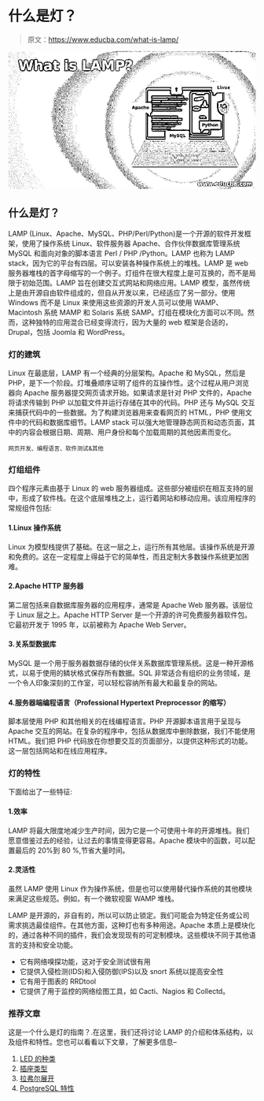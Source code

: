 # 什么是灯？

> 原文：<https://www.educba.com/what-is-lamp/>

![What is LAMP](img/58cc1c94c8132b107913a73ab597a6f6.png)



## 什么是灯？

LAMP (Linux、Apache、MySQL、PHP/Perl/Python)是一个开源的软件开发框架，使用了操作系统 Linux、软件服务器 Apache、合作伙伴数据库管理系统 MySQL 和面向对象的脚本语言 Perl / PHP /Python。LAMP 也称为 LAMP stack，因为它的平台有四层。可以安装各种操作系统上的堆栈。LAMP 是 web 服务器堆栈的首字母缩写的一个例子。灯组件在很大程度上是可互换的，而不是局限于初始范围。LAMP 旨在创建交互式网站和网络应用。LAMP 模型，虽然传统上是由开源自由软件组成的，但自从开发以来，已经适应了另一部分。使用 Windows 而不是 Linux 来使用这些资源的开发人员可以使用 WAMP、Macintosh 系统 MAMP 和 Solaris 系统 SAMP。灯组在模块化方面可以不同。然而，这种独特的应用混合已经变得流行，因为大量的 web 框架是合适的，Drupal，包括 Joomla 和 WordPress。

### 灯的建筑

Linux 在最底层，LAMP 有一个经典的分层架构。Apache 和 MySQL，然后是 PHP，是下一个阶段。灯堆叠顺序证明了组件的互操作性。这个过程从用户浏览器向 Apache 服务器提交网页请求开始。如果请求是针对 PHP 文件的，Apache 将请求传输到 PHP 以加载文件并运行存储在其中的代码。PHP 还与 MySQL 交互来捕获代码中的一些数据。为了构建浏览器用来查看网页的 HTML，PHP 使用文件中的代码和数据库细节。LAMP stack 可以强大地管理静态网页和动态页面，其中的内容会根据日期、周期、用户身份和每个加载周期的其他因素而变化。

<small>网页开发、编程语言、软件测试&其他</small>

### 灯组组件

四个程序元素由基于 Linux 的 web 服务器组成。这些部分被组织在相互支持的层中，形成了软件栈。在这个底层堆栈之上，运行着网站和移动应用。该应用程序的常规组件包括:

#### 1.Linux 操作系统

Linux 为模型栈提供了基础。在这一层之上，运行所有其他层。该操作系统是开源和免费的。这在一定程度上得益于它的简单性，而且定制大多数操作系统更加困难。

#### 2.Apache HTTP 服务器

第二层包括来自数据库服务器的应用程序，通常是 Apache Web 服务器。该层位于 Linux 层之上。Apache HTTP Server 是一个开源的许可免费服务器软件包。它最初开发于 1995 年，以前被称为 Apache Web Server。

#### 3.关系型数据库

MySQL 是一个用于服务器数据存储的伙伴关系数据库管理系统。这是一种开源格式，以易于使用的鳞状格式保存所有数据。SQL 非常适合有组织的业务领域，是一个令人印象深刻的工作室，可以轻松容纳所有最大和最复杂的网站。

#### 4.服务器端编程语言（Professional Hypertext Preprocessor 的缩写）

脚本层使用 PHP 和其他相关的在线编程语言。PHP 开源脚本语言用于呈现与 Apache 交互的网站。在复杂的程序中，包括从数据库中删除数据，我们不能使用 HTML。我们把 PHP 代码放在你想要交互的页面部分，以提供这种形式的功能。这一层包括网站和在线应用程序。

### 灯的特性

下面给出了一些特征:

#### 1.效率

LAMP 将最大限度地减少生产时间，因为它是一个可使用十年的开源堆栈。我们愿意借鉴过去的经验，让过去的事情变得更容易。Apache 模块中的函数，可以配置最后的 20%到 80 %,节省大量时间。

#### 2.灵活性

虽然 LAMP 使用 Linux 作为操作系统，但是也可以使用替代操作系统的其他模块来满足这些规范。例如，有一个微软视窗 WAMP 堆栈。

LAMP 是开源的，非自有的，所以可以防止锁定。我们可能会为特定任务或公司需求挑选最佳组件。在其他方面，这种灯也有多种用途。Apache 本质上是模块化的，通过各种不同的插件，我们会发现现有的可定制模块。这些模块不同于其他语言的支持和安全功能。

*   它有网络嗅探功能，这对于安全测试很有用
*   它提供入侵检测(IDS)和入侵防御(IPS)以及 snort 系统以提高安全性
*   它有用于图表的 RRDtool
*   它提供了用于监控的网络绘图工具，如 Cacti、Nagios 和 Collectd。

### 推荐文章

这是一个什么是灯的指南？.在这里，我们还将讨论 LAMP 的介绍和体系结构，以及组件和特性。您也可以看看以下文章，了解更多信息–

1.  [LED 的种类](https://www.educba.com/types-of-led/)
2.  [插座类型](https://www.educba.com/types-of-socket/)
3.  [拉弗尔展开](https://www.educba.com/laravel-deploy/)
4.  [PostgreSQL 特性](https://www.educba.com/postgresql-features/)





